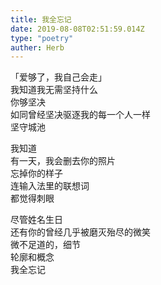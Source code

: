 ```yaml
---  
title: 我全忘记  
date: 2019-08-08T02:51:59.014Z  
type: "poetry"  
auther: Herb   
---  
```

「爱够了，我自己会走」  
我知道我无需坚持什么  
你够坚决  
如同曾经坚决驱逐我的每一个人一样  
坚守城池  

我知道  
有一天，我会删去你的照片  
忘掉你的样子  
连输入法里的联想词  
都觉得刺眼  

尽管姓名生日  
还有你的曾经几乎被磨灭殆尽的微笑  
微不足道的，细节  
轮廓和概念  
我全忘记  
